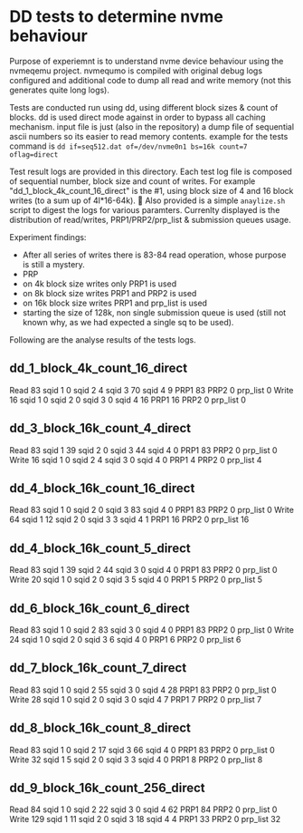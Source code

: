 DD tests to determine nvme behaviour
=========

Purpose of experiemnt is to understand nvme device behaviour using the nvmeqemu project.
nvmequmo is compiled with original debug logs configured and additional code to dump all read and write memory (not this generates quite long logs).

Tests are conducted run using dd, using different block sizes & count of blocks.
dd is used direct mode against in order to bypass all caching mechanism.
input file is just (also in the repository) a dump file of sequential ascii numbers so its easier to read memory contents.
example for the tests command is 
`dd if=seq512.dat of=/dev/nvme0n1 bs=16k count=7 oflag=direct`

Test result logs are provided in this directory.
Each test log file is composed of sequential number, block size and count of writes.
For example "dd_1_block_4k_count_16_direct" is the #1, using block size of 4 and 16 block writes (to a sum up of 4l*16-64k).

Also provided is a simple `anaylize.sh` script to digest the logs for various paramters.
Currenlty displayed is the distribution of read/writes, PRP1/PRP2/prp_list & submission queues usage.

Experiment findings:
 * After all series of writes there is 83-84 read operation, whose purpose is still a mystery.
 * PRP
  * on 4k block size writes only PRP1 is used
  * on 8k block size writes PRP1 and PRP2 is used
  * on 16k block size writes PRP1 and prp_list is used
 * starting the size of 128k, non single submission queue is used (still not known why, as we had expected a single sq to be used). 


Following are the analyse results of the tests logs.

dd_1_block_4k_count_16_direct
----------------------------------
Read 83
	sqid 1 0
	sqid 2 4
	sqid 3 70
	sqid 4 9
	PRP1 83
	PRP2 0
	prp_list 0
Write 16
	sqid 1 0
	sqid 2 0
	sqid 3 0
	sqid 4 16
	PRP1 16
	PRP2 0
	prp_list 0

dd_3_block_16k_count_4_direct
----------------------------------
Read 83
	sqid 1 39
	sqid 2 0
	sqid 3 44
	sqid 4 0
	PRP1 83
	PRP2 0
	prp_list 0
Write 16
	sqid 1 0
	sqid 2 4
	sqid 3 0
	sqid 4 0
	PRP1 4
	PRP2 0
	prp_list 4

dd_4_block_16k_count_16_direct
----------------------------------
Read 83
	sqid 1 0
	sqid 2 0
	sqid 3 83
	sqid 4 0
	PRP1 83
	PRP2 0
	prp_list 0
Write 64
	sqid 1 12
	sqid 2 0
	sqid 3 3
	sqid 4 1
	PRP1 16
	PRP2 0
	prp_list 16

dd_4_block_16k_count_5_direct
----------------------------------
Read 83
	sqid 1 39
	sqid 2 44
	sqid 3 0
	sqid 4 0
	PRP1 83
	PRP2 0
	prp_list 0
Write 20
	sqid 1 0
	sqid 2 0
	sqid 3 5
	sqid 4 0
	PRP1 5
	PRP2 0
	prp_list 5

dd_6_block_16k_count_6_direct
----------------------------------
Read 83
	sqid 1 0
	sqid 2 83
	sqid 3 0
	sqid 4 0
	PRP1 83
	PRP2 0
	prp_list 0
Write 24
	sqid 1 0
	sqid 2 0
	sqid 3 6
	sqid 4 0
	PRP1 6
	PRP2 0
	prp_list 6

dd_7_block_16k_count_7_direct
----------------------------------
Read 83
	sqid 1 0
	sqid 2 55
	sqid 3 0
	sqid 4 28
	PRP1 83
	PRP2 0
	prp_list 0
Write 28
	sqid 1 0
	sqid 2 0
	sqid 3 0
	sqid 4 7
	PRP1 7
	PRP2 0
	prp_list 7

dd_8_block_16k_count_8_direct
----------------------------------
Read 83
	sqid 1 0
	sqid 2 17
	sqid 3 66
	sqid 4 0
	PRP1 83
	PRP2 0
	prp_list 0
Write 32
	sqid 1 5
	sqid 2 0
	sqid 3 3
	sqid 4 0
	PRP1 8
	PRP2 0
	prp_list 8

dd_9_block_16k_count_256_direct
----------------------------------
Read 84
	sqid 1 0
	sqid 2 22
	sqid 3 0
	sqid 4 62
	PRP1 84
	PRP2 0
	prp_list 0
Write 129
	sqid 1 11
	sqid 2 0
	sqid 3 18
	sqid 4 4
	PRP1 33
	PRP2 0
	prp_list 32
